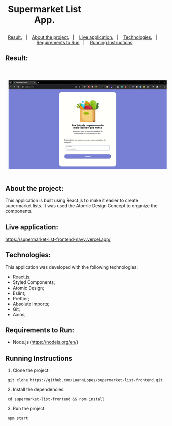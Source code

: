 <h1 align="center" style="    max-width: 250px;
    margin: 30px 0;">
    <br>
    Supermarket List App.
</h1>

<p align="center">
  <a href="#result">Result.</a>&nbsp;&nbsp;&nbsp;|&nbsp;&nbsp;&nbsp;
  <a href="#about-the-project">About the project.</a>&nbsp;&nbsp;&nbsp;|&nbsp;&nbsp;&nbsp;
  <a href="#live-application">Live application.</a>&nbsp;&nbsp;&nbsp;|&nbsp;&nbsp;&nbsp;
  <a href="#technologies">Technologies.</a>&nbsp;&nbsp;&nbsp;|&nbsp;&nbsp;&nbsp;
  <a href="#requirements-to-run">Requirements to Run</a>&nbsp;&nbsp;&nbsp;|&nbsp;&nbsp;&nbsp;
  <a href="#running-instructions">Running Instructions</a>
</p>

## Result:

  <div style="display: flex;   flex-direction: column;
  align-items: center;">
  <h1 align="center" style="display: flex; flex-direction:row;">
      <img   style="margin: 0 10px;" alt="supermarket-list-app.gif" src="public/images/demo-sml.gif" />
  </h1>
  </div>

## About the project:

This application is built using React.js to make it easier to create supermarket lists. It was used the Atomic Design Concept to organize the components.

## Live application:

https://supermarket-list-frontend-navy.vercel.app/

## Technologies:

This application was developed with the following technologies:

- React.js;
- Styled Components;
- Atomic Design;
- Eslint;
- Prettier;
- Absolute Imports;
- Git;
- Axios;

## Requirements to Run:

- Node.js (https://nodejs.org/en/)

## Running Instructions

1. Clone the project:

```
 git clone https://github.com/LuannLopes/supermarket-list-frontend.git
```

2. Install the dependencies:

```
 cd supermarket-list-frontend && npm install
```

3. Run the project:

```
 npm start
```
